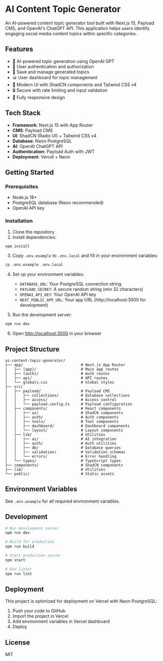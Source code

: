# AI Content Topic Generator

An AI-powered content topic generator tool built with Next.js 15, Payload CMS, and OpenAI's ChatGPT API. This application helps users identify engaging social media content topics within specific categories.

## Features

- 🤖 AI-powered topic generation using OpenAI GPT
- 👤 User authentication and authorization
- 💾 Save and manage generated topics
- 📊 User dashboard for topic management
- 🎨 Modern UI with ShadCN components and Tailwind CSS v4
- 🔒 Secure with rate limiting and input validation
- 📱 Fully responsive design

## Tech Stack

- **Framework**: Next.js 15 with App Router
- **CMS**: Payload CMS
- **UI**: ShadCN (Radix UI) + Tailwind CSS v4
- **Database**: Neon PostgreSQL
- **AI**: OpenAI ChatGPT API
- **Authentication**: Payload Auth with JWT
- **Deployment**: Vercel + Neon

## Getting Started

### Prerequisites

- Node.js 18+ 
- PostgreSQL database (Neon recommended)
- OpenAI API key

### Installation

1. Clone the repository
2. Install dependencies:

```bash
npm install
```

3. Copy `.env.example` to `.env.local` and fill in your environment variables:

```bash
cp .env.example .env.local
```

4. Set up your environment variables:
   - `DATABASE_URL`: Your PostgreSQL connection string
   - `PAYLOAD_SECRET`: A secure random string (min 32 characters)
   - `OPENAI_API_KEY`: Your OpenAI API key
   - `NEXT_PUBLIC_APP_URL`: Your app URL (http://localhost:3000 for development)

5. Run the development server:

```bash
npm run dev
```

6. Open [http://localhost:3000](http://localhost:3000) in your browser

## Project Structure

```
ai-content-topic-generator/
├── app/                          # Next.js App Router
│   ├── (app)/                    # Main app routes
│   ├── (auth)/                   # Auth routes
│   ├── api/                      # API routes
│   └── globals.css               # Global styles
├── src/
│   ├── payload/                  # Payload CMS
│   │   ├── collections/          # Database collections
│   │   ├── access/               # Access control
│   │   └── payload.config.ts     # Payload configuration
│   ├── components/               # React components
│   │   ├── ui/                   # ShadCN components
│   │   ├── auth/                 # Auth components
│   │   ├── tools/                # Tool components
│   │   ├── dashboard/            # Dashboard components
│   │   └── layout/               # Layout components
│   ├── lib/                      # Utilities
│   │   ├── ai/                   # AI integration
│   │   ├── auth/                 # Auth utilities
│   │   ├── db/                   # Database queries
│   │   ├── validation/           # Validation schemas
│   │   └── errors/               # Error handling
│   └── types/                    # TypeScript types
├── components/                   # ShadCN components
├── lib/                          # Utilities
└── public/                       # Static assets
```

## Environment Variables

See `.env.example` for all required environment variables.

## Development

```bash
# Run development server
npm run dev

# Build for production
npm run build

# Start production server
npm start

# Run linter
npm run lint
```

## Deployment

This project is optimized for deployment on Vercel with Neon PostgreSQL:

1. Push your code to GitHub
2. Import the project in Vercel
3. Add environment variables in Vercel dashboard
4. Deploy

## License

MIT
